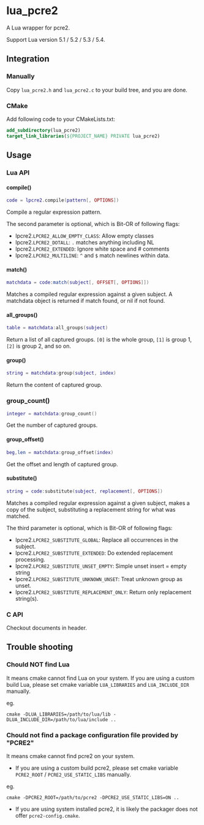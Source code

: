 # lua_pcre2
A Lua wrapper for pcre2.

Support Lua version 5.1 / 5.2 / 5.3 / 5.4.

## Integration

### Manually

Copy `lua_pcre2.h` and `lua_pcre2.c` to your build tree, and you are done.

### CMake

Add following code to your CMakeLists.txt:

```cmake
add_subdirectory(lua_pcre2)
target_link_libraries(${PROJECT_NAME} PRIVATE lua_pcre2)
```

## Usage

### Lua API

#### compile()

```lua
code = lpcre2.compile(pattern[, OPTIONS])
```

Compile a regular expression pattern.

The second parameter is optional, which is Bit-OR of following flags:
+ lpcre2.`LPCRE2_ALLOW_EMPTY_CLASS`: Allow empty classes
+ lpcre2.`LPCRE2_DOTALL`: `.` matches anything including NL
+ lpcre2.`LPCRE2_EXTENDED`: Ignore white space and # comments
+ lpcre2.`LPCRE2_MULTILINE`: `^` and `$` match newlines within data.

#### match()

```lua
matchdata = code:match(subject[, OFFSET[, OPTIONS]])
```

Matches a compiled regular expression against a given subject. A matchdata object is returned if match found, or nil if not found.

#### all_groups()

```lua
table = matchdata:all_groups(subject)
```

Return a list of all captured groups. `[0]` is the whole group, `[1]` is group 1, `[2]` is group 2, and so on.

#### group()

```lua
string = matchdata:group(subject, index)
```

Return the content of captured group.

### group_count()

```lua
integer = matchdata:group_count()
```

Get the number of captured groups.

#### group_offset()

```lua
beg,len = matchdata:group_offset(index)
```

Get the offset and length of captured group.

#### substitute()

```lua
string = code:substitute(subject, replacement[, OPTIONS])
```

Matches a compiled regular expression against a given subject, makes a copy of the subject, substituting a replacement string for what was matched.

The third parameter is optional, which is Bit-OR of following flags:
+ lpcre2.`LPCRE2_SUBSTITUTE_GLOBAL`: Replace all occurrences in the subject.
+ lpcre2.`LPCRE2_SUBSTITUTE_EXTENDED`: Do extended replacement processing.
+ lpcre2.`LPCRE2_SUBSTITUTE_UNSET_EMPTY`: Simple unset insert = empty string
+ lpcre2.`LPCRE2_SUBSTITUTE_UNKNOWN_UNSET`: Treat unknown group as unset.
+ lpcre2.`LPCRE2_SUBSTITUTE_REPLACEMENT_ONLY`: Return only replacement string(s).


### C API

Checkout documents in header.

## Trouble shooting

### Chould NOT find Lua

It means cmake cannot find Lua on your system. If you are using a custom build Lua, please set cmake variable `LUA_LIBRARIES` and `LUA_INCLUDE_DIR` manually.

eg.

```
cmake -DLUA_LIBRARIES=/path/to/lua/lib -DLUA_INCLUDE_DIR=/path/to/lua/include ..
```

### Chould not find a package configuration file provided by "PCRE2"

It means cmake cannot find pcre2 on your system.

+ If you are using a custom build pcre2, please set cmake variable `PCRE2_ROOT` / `PCRE2_USE_STATIC_LIBS` manually.

eg.

```
cmake -DPCRE2_ROOT=/path/to/pcre2 -DPCRE2_USE_STATIC_LIBS=ON ..
```

+ If you are using system installed pcre2, it is likely the packager does not offer `pcre2-config.cmake`.
